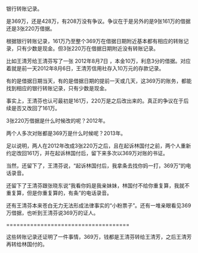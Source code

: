 银行转账记录。

是369万，还是428万，有208万没有争议。争议在于是另外的是9张161万的借据还是3张220万借据。

根据银行转账记录，161万乃至整个369万在借据日期附近基本都有相应的转账记录，只有少数是现金。但3张220万在借据日期附近没有转账记录。


比如王清芳给王清芬写了一张 2012年8月7日 ，本金10万，利息3分的借据。对应着就是前一天2012年8月6日，王清芳信用社存入10万元的存款记录。

有的是借据日期当天，有的是借据日期的提前一天或几天，这369万的账务，都能找到相应的银行转账记录，只有少数是现金。


事实上，王清芬也认可最初是161万，220万是之后改出来的。真正的争议在于后续是否又改回了161万。

3张220万借据是什么时候改的呢？2012年。

两个人多次对账都是369万是什么时候呢？2013年。

足以说明，两人在2012年改成3张220万之后，且在起诉林国付之前，两个人重新约定改回161万，并在起诉林国付后，留下来多次以369万对账的书证。

当然，还留下了，王清芬说，“起诉林国付后，我拿条去找你妈一打，369万”的电话录音。

还留下了王清芬跟张晓东说“我看你妈是我亲妹妹，林国付不给你重复算，我就不重复算，但是你重复算的，有条”的电话录音。

还有王清芬本来苍白无力无法形成法律事实的“小粉票子”。还有一堆亲眼看见369万借据，也听到王清芬说369万的证人。

====================================

这些转账记录还证明了一件事情，369万，钱都是王清芬转给王清芳，之后王清芳再转给林国付的。
